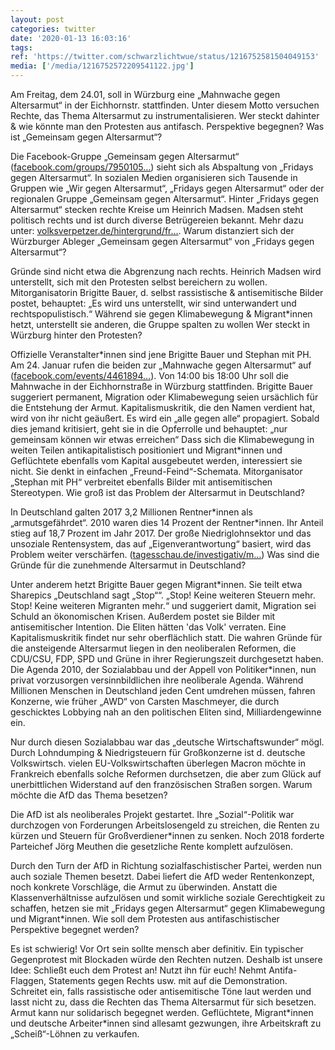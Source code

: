 ```yaml
---
layout: post
categories: twitter
date: '2020-01-13 16:03:16'
tags: 
ref: 'https://twitter.com/schwarzlichtwue/status/1216752581504049153'
media: ['/media/1216752572209541122.jpg']
---
```

Am Freitag, dem 24.01, soll in Würzburg eine „Mahnwache gegen Altersarmut“ in der Eichhornstr. stattfinden. Unter diesem Motto versuchen Rechte, das Thema Altersarmut zu instrumentalisieren. Wer steckt dahinter &amp; wie könnte man den Protesten aus antifasch. Perspektive begegnen? 
Was ist „Gemeinsam gegen Altersarmut“?



Die Facebook-Gruppe „Gemeinsam gegen Altersarmut“ ([facebook.com/groups/7950105…](https://www.facebook.com/groups/795010524280002/)) sieht sich als Abspaltung von „Fridays gegen Altersarmut“.
In sozialen Medien organisieren sich Tausende in Gruppen wie „Wir gegen Altersarmut“, „Fridays gegen Altersarmut“ oder der regionalen Gruppe „Gemeinsam gegen Altersarmut“.
Hinter „Fridays gegen Altersarmut“ stecken rechte Kreise um Heinrich Madsen. Madsen steht politisch rechts und ist durch diverse Betrügereien bekannt. Mehr dazu unter: [volksverpetzer.de/hintergrund/fr…](https://www.volksverpetzer.de/hintergrund/fridays-for-altersarmut/).
Warum distanziert sich der Würzburger Ableger „Gemeinsam gegen Altersarmut“ von „Fridays gegen Altersarmut“?



Gründe sind nicht etwa die Abgrenzung nach rechts. Heinrich Madsen wird unterstellt, sich mit den Protesten selbst bereichern zu wollen.
Mitorganisatorin Brigitte Bauer, d. selbst rassistische &amp; antisemitische Bilder postet, behauptet: „Es wird uns unterstellt, wir sind unterwandert und rechtspopulistisch.“ Während sie gegen Klimabewegung &amp; Migrant\*innen hetzt, unterstellt sie anderen, die Gruppe spalten zu wollen
Wer steckt in Würzburg hinter den Protesten?



Offizielle Veranstalter\*innen sind jene Brigitte Bauer und Stephan mit PH. Am 24. Januar rufen die beiden zur „Mahnwache gegen Altersarmut“ auf ([facebook.com/events/4461894…](https://www.facebook.com/events/446189426308655/)).
Von 14:00 bis 18:00 Uhr soll die Mahnwache in der Eichhornstraße in Würzburg stattfinden. Brigitte Bauer suggeriert permanent, Migration oder Klimabewegung seien ursächlich für die Entstehung der Armut. Kapitalismuskritik, die den Namen verdient hat, wird von ihr nicht geäußert.
Es wird ein „alle gegen alle“ propagiert. Sobald dies jemand kritisiert, geht sie in die Opferrolle und behauptet: „nur gemeinsam können wir etwas erreichen“
Dass sich die Klimabewegung in weiten Teilen antikapitalistisch positioniert und Migrant\*innen und Geflüchtete ebenfalls vom Kapital ausgebeutet werden, interessiert sie nicht. Sie denkt in einfachen „Freund-Feind“-Schemata.
Mitorganisator „Stephan mit PH“ verbreitet ebenfalls Bilder mit antisemitischen Stereotypen.
Wie groß ist das Problem der Altersarmut in Deutschland?



In Deutschland galten 2017 3,2 Millionen Rentner\*innen als „armutsgefährdet“. 2010 waren dies 14 Prozent der Rentner\*innen.
Ihr Anteil stieg auf 18,7 Prozent im Jahr 2017. Der große Niedriglohnsektor und das unsoziale Rentensystem, das auf „Eigenverantwortung“ basiert, wird das Problem weiter verschärfen. ([tagesschau.de/investigativ/m…](https://www.tagesschau.de/investigativ/monitor/altersarmut-129.html))
Was sind die Gründe für die zunehmende Altersarmut in Deutschland?



Unter anderem hetzt Brigitte Bauer gegen Migrant\*innen. Sie teilt etwa Sharepics „Deutschland sagt „Stop““. „Stop! Keine weiteren Steuern mehr. Stop! Keine weiteren Migranten mehr.“ und suggeriert damit,   Migration sei Schuld an ökonomischen Krisen. Außerdem postet sie Bilder mit antisemitischer Intention. Die Eliten hätten 'das Volk' verraten. Eine Kapitalismuskritik findet nur sehr oberflächlich statt.
Die wahren Gründe für die ansteigende Altersarmut liegen in den neoliberalen Reformen, die CDU/CSU, FDP, SPD und Grüne in ihrer Regierungszeit durchgesetzt haben.
Die Agenda 2010, der Sozialabbau und der Appell von Politiker\*innen, nun privat vorzusorgen versinnbildlichen ihre neoliberale Agenda. Während Millionen Menschen in Deutschland jeden Cent umdrehen müssen, fahren Konzerne, wie früher „AWD“ von Carsten Maschmeyer, die  durch geschicktes Lobbying nah an den politischen Eliten sind, Milliardengewinne ein. 

Nur durch diesen Sozialabbau war das „deutsche Wirtschaftswunder“ mögl. Durch Lohndumping &amp; Niedrigsteuern für Großkonzerne ist d. deutsche Volkswirtsch. vielen EU-Volkswirtschaften überlegen
Macron möchte in Frankreich ebenfalls solche Reformen durchsetzen, die aber zum Glück auf unerbittlichen Widerstand auf den französischen Straßen sorgen.
Warum möchte die AfD das Thema besetzen?



Die AfD ist als neoliberales Projekt gestartet. Ihre „Sozial“-Politik war durchzogen von Forderungen Arbeitslosengeld zu streichen, die Renten zu kürzen und Steuern für Großverdiener\*innen zu senken.
Noch 2018 forderte Parteichef Jörg Meuthen die gesetzliche Rente komplett aufzulösen. 

Durch den Turn der AfD in Richtung sozialfaschistischer Partei, werden nun auch soziale Themen besetzt.
Dabei liefert die AfD weder Rentenkonzept, noch konkrete Vorschläge, die Armut zu überwinden.
Anstatt die Klassenverhältnisse aufzulösen und somit wirkliche soziale Gerechtigkeit zu schaffen, hetzen sie mit „Fridays gegen Altersarmut“ gegen Klimabewegung und Migrant\*innen.
Wie soll dem Protesten aus antifaschistischer Perspektive begegnet werden?



Es ist schwierig! Vor Ort sein sollte mensch aber definitiv. Ein typischer Gegenprotest mit Blockaden würde den Rechten nutzen. Deshalb ist unsere Idee: Schließt euch dem Protest an!
Nutzt ihn für euch! Nehmt Antifa-Flaggen, Statements gegen Rechts usw. mit auf die Demonstration. Schreitet ein, falls rassistische oder antisemitische Töne laut werden und lasst nicht zu, dass die Rechten das Thema Altersarmut für sich besetzen.
Armut kann nur solidarisch begegnet werden. Geflüchtete, Migrant\*innen und deutsche Arbeiter\*innen sind allesamt gezwungen, ihre Arbeitskraft zu „Scheiß“-Löhnen zu verkaufen.